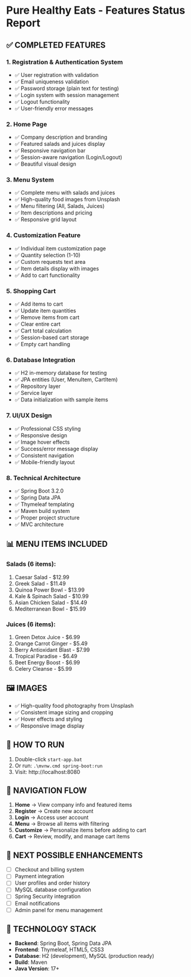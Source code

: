 # Pure Healthy Eats - Features Status Report

## ✅ COMPLETED FEATURES

### 1. Registration & Authentication System
- ✅ User registration with validation
- ✅ Email uniqueness validation
- ✅ Password storage (plain text for testing)
- ✅ Login system with session management
- ✅ Logout functionality
- ✅ User-friendly error messages

### 2. Home Page
- ✅ Company description and branding
- ✅ Featured salads and juices display
- ✅ Responsive navigation bar
- ✅ Session-aware navigation (Login/Logout)
- ✅ Beautiful visual design

### 3. Menu System
- ✅ Complete menu with salads and juices
- ✅ High-quality food images from Unsplash
- ✅ Menu filtering (All, Salads, Juices)
- ✅ Item descriptions and pricing
- ✅ Responsive grid layout

### 4. Customization Feature
- ✅ Individual item customization page
- ✅ Quantity selection (1-10)
- ✅ Custom requests text area
- ✅ Item details display with images
- ✅ Add to cart functionality

### 5. Shopping Cart
- ✅ Add items to cart
- ✅ Update item quantities
- ✅ Remove items from cart
- ✅ Clear entire cart
- ✅ Cart total calculation
- ✅ Session-based cart storage
- ✅ Empty cart handling

### 6. Database Integration
- ✅ H2 in-memory database for testing
- ✅ JPA entities (User, MenuItem, CartItem)
- ✅ Repository layer
- ✅ Service layer
- ✅ Data initialization with sample items

### 7. UI/UX Design
- ✅ Professional CSS styling
- ✅ Responsive design
- ✅ Image hover effects
- ✅ Success/error message display
- ✅ Consistent navigation
- ✅ Mobile-friendly layout

### 8. Technical Architecture
- ✅ Spring Boot 3.2.0
- ✅ Spring Data JPA
- ✅ Thymeleaf templating
- ✅ Maven build system
- ✅ Proper project structure
- ✅ MVC architecture

## 📊 MENU ITEMS INCLUDED

### Salads (6 items):
1. Caesar Salad - $12.99
2. Greek Salad - $11.49
3. Quinoa Power Bowl - $13.99
4. Kale & Spinach Salad - $10.99
5. Asian Chicken Salad - $14.49
6. Mediterranean Bowl - $15.99

### Juices (6 items):
1. Green Detox Juice - $6.99
2. Orange Carrot Ginger - $5.49
3. Berry Antioxidant Blast - $7.99
4. Tropical Paradise - $6.49
5. Beet Energy Boost - $6.99
6. Celery Cleanse - $5.99

## 🖼️ IMAGES
- ✅ High-quality food photography from Unsplash
- ✅ Consistent image sizing and cropping
- ✅ Hover effects and styling
- ✅ Responsive image display

## 🚀 HOW TO RUN
1. Double-click `start-app.bat` 
2. Or run: `.\mvnw.cmd spring-boot:run`
3. Visit: http://localhost:8080

## 🔗 NAVIGATION FLOW
1. **Home** → View company info and featured items
2. **Register** → Create new account
3. **Login** → Access user account
4. **Menu** → Browse all items with filtering
5. **Customize** → Personalize items before adding to cart
6. **Cart** → Review, modify, and manage cart items

## 🎯 NEXT POSSIBLE ENHANCEMENTS
- [ ] Checkout and billing system
- [ ] Payment integration
- [ ] User profiles and order history
- [ ] MySQL database configuration
- [ ] Spring Security integration
- [ ] Email notifications
- [ ] Admin panel for menu management

## 🔧 TECHNOLOGY STACK
- **Backend**: Spring Boot, Spring Data JPA
- **Frontend**: Thymeleaf, HTML5, CSS3
- **Database**: H2 (development), MySQL (production ready)
- **Build**: Maven
- **Java Version**: 17+

